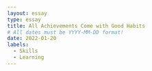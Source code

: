 ```yaml
---
layout: essay
type: essay
title: All Achievements Come with Good Habits
# All dates must be YYYY-MM-DD format!
date: 2022-01-20
labels:
  - Skills
  - Learning
---
```

